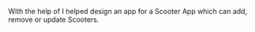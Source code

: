 With the help of I helped design an app for a Scooter App which can add, remove or update Scooters.
